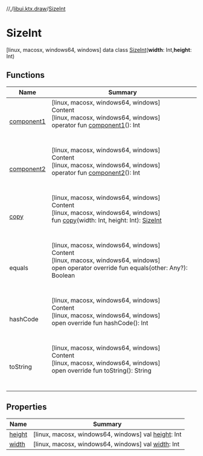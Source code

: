 //[.](../../index.md)/[libui.ktx.draw](../index.md)/[SizeInt](index.md)



# SizeInt  
 [linux, macosx, windows64, windows] data class [SizeInt](index.md)(**width**: Int,**height**: Int)   


## Functions  
  
|  Name|  Summary| 
|---|---|
| [component1](component1.md)| [linux, macosx, windows64, windows]  <br>Content  <br>[linux, macosx, windows64, windows]  <br>operator fun [component1](component1.md)(): Int  <br><br><br>
| [component2](component2.md)| [linux, macosx, windows64, windows]  <br>Content  <br>[linux, macosx, windows64, windows]  <br>operator fun [component2](component2.md)(): Int  <br><br><br>
| [copy](copy.md)| [linux, macosx, windows64, windows]  <br>Content  <br>[linux, macosx, windows64, windows]  <br>fun [copy](copy.md)(width: Int, height: Int): [SizeInt](index.md)  <br><br><br>
| equals| [linux, macosx, windows64, windows]  <br>Content  <br>[linux, macosx, windows64, windows]  <br>open operator override fun equals(other: Any?): Boolean  <br><br><br>
| hashCode| [linux, macosx, windows64, windows]  <br>Content  <br>[linux, macosx, windows64, windows]  <br>open override fun hashCode(): Int  <br><br><br>
| toString| [linux, macosx, windows64, windows]  <br>Content  <br>[linux, macosx, windows64, windows]  <br>open override fun toString(): String  <br><br><br>


## Properties  
  
|  Name|  Summary| 
|---|---|
| [height](index.md#libui.ktx.draw/SizeInt/height/#/PointingToDeclaration/)|  [linux, macosx, windows64, windows] val [height](index.md#libui.ktx.draw/SizeInt/height/#/PointingToDeclaration/): Int   <br>
| [width](index.md#libui.ktx.draw/SizeInt/width/#/PointingToDeclaration/)|  [linux, macosx, windows64, windows] val [width](index.md#libui.ktx.draw/SizeInt/width/#/PointingToDeclaration/): Int   <br>

